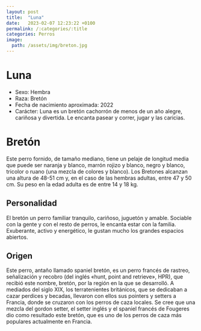 ```yaml
---
layout: post
title:  "Luna"
date:   2023-02-07 12:23:22 +0100
permalink: /:categories/:title
categories: Perros
image:
  path: /assets/img/breton.jpg
---
```

# Luna

- Sexo: Hembra
- Raza:  Bretón
- Fecha de nacimiento aproximada: 2022
- Carácter: Luna es un bretón cachorrón de menos de un año alegre, cariñosa y divertida. Le encanta pasear y correr, jugar y las caricias.

# Bretón

Este perro fornido, de tamaño mediano, tiene un pelaje de longitud media que puede ser naranja y blanco, marrón rojizo y blanco, negro y blanco, tricolor o ruano (una mezcla de colores y blanco). Los Bretones alcanzan una altura de 48-51 cm y, en el caso de las hembras adultas, entre 47 y 50 cm. Su peso en la edad adulta es de entre 14 y 18 kg.

## Personalidad

El bretón un perro familiar tranquilo, cariñoso, juguetón y amable. Sociable con la gente y con el resto de perros, le encanta estar con la familia. Exuberante, activo y energético, le gustan mucho los grandes espacios abiertos.

## Origen

Este perro, antaño llamado spaniel bretón, es un perro francés de rastreo, señalización y recobro (del inglés «hunt, point and retrieve», HPR), que recibió este nombre, bretón, por la región en la que se desarrolló. A mediados del siglo XIX, los terratenientes británicos, que se dedicaban a cazar perdices y becadas, llevaron con ellos sus pointers y setters a Francia, donde se cruzaron con los perros de caza locales. Se cree que una mezcla del gordon setter, el setter inglés y el spaniel francés de Fougeres dio como resultado este bretón, que es uno de los perros de caza más populares actualmente en Francia.
